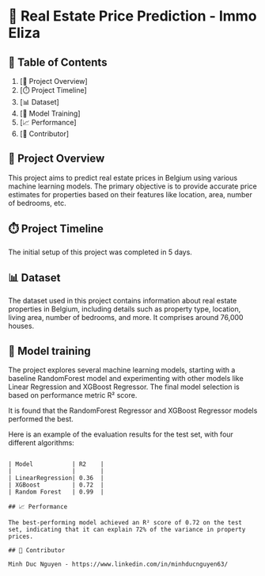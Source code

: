 # 🏡 Real Estate Price Prediction - Immo Eliza

## 📑 Table of Contents

1. [🔎 Project Overview]
2. [⏱️ Project Timeline]
3. [📊 Dataset]
4. [🤖 Model Training]
5. [📈 Performance]
6. [👥 Contributor]

## 🔎 Project Overview

This project aims to predict real estate prices in Belgium using various machine learning models. The primary objective is to provide accurate price estimates for properties based on their features like location, area, number of bedrooms, etc.

## ⏱️ Project Timeline
The initial setup of this project was completed in 5 days.

## 📊 Dataset

The dataset used in this project contains information about real estate properties in Belgium, including details such as property type, location, living area, number of bedrooms, and more. It comprises around 76,000 houses.

## 🤖 Model training

The project explores several machine learning models, starting with a baseline RandomForest model and experimenting with other models like Linear Regression and XGBoost Regressor. The final model selection is based on performance metric R² score.

It is found that the RandomForest Regressor and XGBoost Regressor models performed the best.

Here is an example of the evaluation results for the test set, with four different algorithms:

```

| Model           | R2    |
|                 |       |
| LinearRegression| 0.36  |
| XGBoost         | 0.72  |
| Random Forest   | 0.99  |

## 📈 Performance

The best-performing model achieved an R² score of 0.72 on the test set, indicating that it can explain 72% of the variance in property prices.

## 👥 Contributor

Minh Duc Nguyen - https://www.linkedin.com/in/minhducnguyen63/
